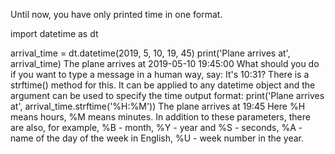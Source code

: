 Until now, you have only printed time in one format.

import datetime as dt


arrival_time = dt.datetime(2019, 5, 10, 19, 45)
print('Plane arrives at', arrival_time) 
The plane arrives at 2019-05-10 19:45:00 
What should you do if you want to type a message in a human way, say: It's 10:31? 
There is a strftime() method for this.
It can be applied to any datetime object and the argument can be used to specify the time output format:
print('Plane arrives at', arrival_time.strftime('%H:%M')) 
The plane arrives at 19:45 
Here %H means hours, %M means minutes. 
In addition to these parameters,
there are also,
for example,
%B - month,
%Y - year and %S - seconds,
%A - name of the day of the week in English,
%U - week number in the year.
